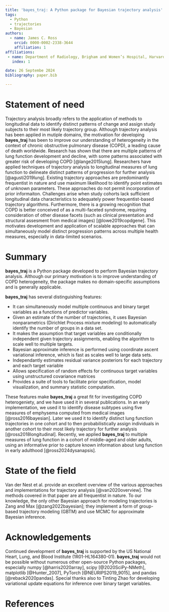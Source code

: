 ```yaml
---
title: 'bayes_traj: A Python package for Bayesian trajectory analysis'
tags:
  - Python
  - trajectories
  - Bayesian
authors:
  - name: James C. Ross
    orcid: 0000-0002-2338-3644
    affiliation: 1
affiliations:
 - name: Department of Radiology, Brigham and Women’s Hospital, Harvard Medical School, Boston, MA, USA
   index: 1

date: 26 Septembe 2024
bibliography: paper.bib

---
```


# Statement of need 

Trajectory analysis broadly refers to the application of methods to
longitudinal data to identify distinct patterns of change and assign study
subjects to their most likely trajectory group.
Although trajectory analysis has been applied in mutiple
domains, the motivation for developing **bayes_traj** has been to improve our
understanding of
heterogeneity in the context of chronic obstructive pulmonary disease (COPD), a
leading cause of death worldwide. Research has shown that there are multiple
patterns of lung function development and decline, with some patterns associated
with greater risk of developing COPD [@lange2015lung]. Researchers have applied techniques
of trajectory analysis to longitudinal measures of lung function to delineate
distinct patterns of progression for further analysis [@agusti2019lung].
Existing trajectory approaches
are predominantly frequentist in nature and use maximum likelihood to identify point
estimates of unknown parameters. These approaches do not permit incorporation of prior informaiton.
Challenges arise when study cohorts lack sufficient longitudinal data characteristics
to adequately power frequentist-based trajectory algorithms. Furthermore, there
is a growing recognition that COPD is better conceived of as a multi-faceted syndrome,
requiring consideration of other disease facets (such as clinical presentation
and structural assesment from medical images) [@lowe2019copdgene]. This
motivates development and
application of scalable approaches that can simultaneously model distinct progression
patterns across multiple health measures, especially in data-limited scenarios.

# Summary

**bayes_traj** is a Python package developed to perform Bayesian trajectory analysis.
Although our primary motivation is to improve understanding of COPD heterogeneity,
the package makes no domain-specific assumptions and is generally applicable.

**bayes_traj** has several distinguishing features:
* It can simultaneously model multiple continuous and binary target
variables as a functions of predictor variables.
* Given an estimate of the number of trajectories, it uses
Bayesian nonparametrics (Dirichlet Process mixture modeling) to automatically
identify the number of groups in a data set. 
* It makes the assumption that target variables are conditionally independent
given trajectory assignments, enabling the algorithm to scale well to multiple
targets.
* Bayesian approximate inference is performed using coordinate ascent variational
inference, which is fast as scales well to large data sets.
* Independantly estimates residual variance posteriors for each trajectory and
each target variable
* Allows specification of random effects for continuous target variables using
unstructured covariance matrices
* Provides a suite of tools to facilitate prior specification, model
visualization, and summary statistic computation. 

These features make **bayes_traj** a great fit for investigating COPD
heterogeniety, and we have used it in several publications. In an early
implementation, we used it to identify disease subtypes using five measures
of emphysema computed from medical images [@ross2016bayesian]. Later we used
it to identify distinct lung
function trajectories in one cohort and to then probabilistically assign
individuals in another cohort to their most likely trajectory for further
analysis [@ross2018longitudinal]. Recently, we applied **bayes_traj** to
multiple measures of lung function in a cohort of middle-aged and
older adults, using an informative prior to capture known information
about lung function in early adulthood [@ross2024dysanapsis].

# State of the field

Van der Nest et al. provide an excellent overview of the various approaches
and implementations for trajectory analysis [@van2020overview]. The methods
covered in that paper are all frequentist in nature. To our knowledge, the
only other Bayesian approach for modeling trajectories is Zang and Max 
[@zang2022bayesian]; they implement a form of group-based trajectory modeling
(GBTM) and use MCMC for approximate Bayesian inference.

# Acknowledgements

Continued development of **bayes_traj** is supported by the US National Heart,
Lung, and Blood Institute (1R01-HL164380-01).
**bayes_traj** would not be possible without numerous other open-source
Python packages, especially numpy [@harris2020array], scipy [@2020SciPy-NMeth],
matplotlib [@Hunter_2007], PyTorch [@NEURIPS2019_9015], and
pandas [@reback2020pandas]. Special thanks also to Tinting Zhao for developing
variational update equations for inference over binary target variables.

# References